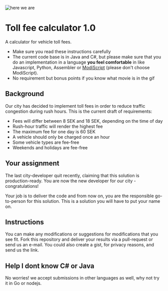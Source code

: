![here we are](https://media.giphy.com/media/FnGJfc18tDDHy/giphy.gif)

# Toll fee calculator 1.0
A calculator for vehicle toll fees.

* Make sure you read these instructions carefully
* The current code base is in Java and C#, but please make sure that you do an implementation in a language **you feel comfortable** in like Javascript, Python, Assembler or [ModiScript](https://en.wikipedia.org/wiki/ModiScript) (please don't choose ModiScript). 
* No requirement but bonus points if you know what movie is in the gif

## Background
Our city has decided to implement toll fees in order to reduce traffic congestion during rush hours.
This is the current draft of requirements:
 
* Fees will differ between 8 SEK and 18 SEK, depending on the time of day 
* Rush-hour traffic will render the highest fee
* The maximum fee for one day is 60 SEK
* A vehicle should only be charged once an hour
* Some vehicle types are fee-free
* Weekends and holidays are fee-free

## Your assignment
The last city-developer quit recently, claiming that this solution is production-ready. 
You are now the new developer for our city - congratulations! 

Your job is to deliver the code and from now on, you are the responsible go-to-person for this solution. This is a solution you will have to put your name on. 

## Instructions
You can make any modifications or suggestions for modifications that you see fit. Fork this repository and deliver your results via a pull-request or send us an e-mail. You could also create a gist, for privacy reasons, and send us the link.

## Help I dont know C# or Java
No worries! we accept submissions in other languages as well, why not try it in Go or nodejs.

